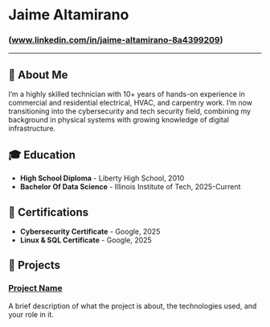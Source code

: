 # Jaime Altamirano

### (www.linkedin.com/in/jaime-altamirano-8a4399209)
---
## 📝 About Me
I’m a highly skilled technician with 10+ years of hands-on experience in commercial and residential electrical, HVAC, and carpentry work. I’m now transitioning into the cybersecurity and tech security field, combining my background in physical systems with growing knowledge of digital infrastructure.

## 🎓 Education
- **High School Diploma** - Liberty High School, 2010
- **Bachelor Of Data Science** - Illinois Institute of Tech, 2025-Current

## 📜 Certifications
- **Cybersecurity Certificate** - Google, 2025
- **Linux & SQL Certificate** - Google, 2025
  
## 🚀 Projects
### [Project Name](project-link)
A brief description of what the project is about, the technologies used, and your role in it.
